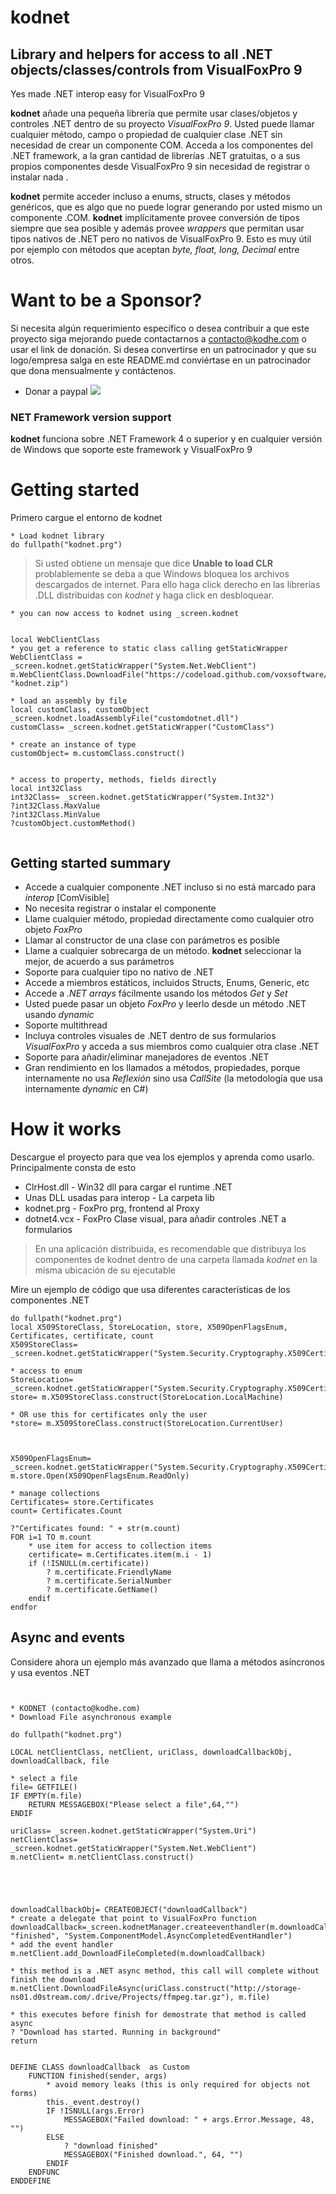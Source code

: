 # kodnet

## Library and helpers for access to all .NET objects/classes/controls from VisualFoxPro 9
Yes made .NET interop easy for VisualFoxPro 9

**kodnet** añade una pequeña librería que permite usar clases/objetos y controles .NET dentro de su proyecto *VisualFoxPro 9*. Usted puede llamar cualquier método, campo o propiedad de cualquier clase .NET sin necesidad de crear un componente COM. Acceda a los componentes del .NET framework, a la gran cantidad de librerías .NET gratuitas, o a sus propios componentes desde VisualFoxPro 9 sin necesidad de registrar o instalar nada .

**kodnet** permite acceder incluso a enums, structs, clases y métodos genéricos, que es algo que no puede lograr generando por usted mismo un componente .COM. 
**kodnet** implícitamente provee conversión de tipos siempre que sea posible y además provee *wrappers* que permitan usar tipos nativos de .NET pero no nativos de VisualFoxPro 9. Esto es muy útil por ejemplo con métodos que aceptan *byte, float, long, Decimal* entre otros.


# Want to be a Sponsor?

Si necesita algún requerimiento específico o desea contribuir a que este proyecto siga mejorando puede contactarnos a contacto@kodhe.com o usar el link de donación. Si desea convertirse en un patrocinador y que su logo/empresa salga en este README.md conviértase en un patrocinador que dona mensualmente y contáctenos.

* Donar a paypal [![](https://www.paypalobjects.com/en_US/i/btn/btn_donateCC_LG.gif)](https://www.paypal.com/cgi-bin/webscr?cmd=_s-xclick&hosted_button_id=XTUTKMVWCVQCJ&source=url)



### NET Framework version support 

**kodnet** funciona sobre .NET Framework 4 o superior y en cualquier versión de Windows que soporte este framework y VisualFoxPro 9


# Getting started 

Primero cargue el entorno de kodnet

```foxpro
* Load kodnet library
do fullpath("kodnet.prg")
```

> Si usted obtiene un mensaje que dice **Unable to load CLR** problablemente se deba a que Windows bloquea los archivos descargados de internet. Para ello haga click derecho en las librerías .DLL distribuidas con *kodnet*  y haga click en desbloquear. 

```foxpro 
* you can now access to kodnet using _screen.kodnet


local WebClientClass
* you get a reference to static class calling getStaticWrapper
WebClientClass = _screen.kodnet.getStaticWrapper("System.Net.WebClient")
m.WebClientClass.DownloadFile("https://codeload.github.com/voxsoftware/kodnet/zip/master", "kodnet.zip")

* load an assembly by file
local customClass, customObject
_screen.kodnet.loadAssemblyFile("customdotnet.dll")
customClass= _screen.kodnet.getStaticWrapper("CustomClass")

* create an instance of type 
customObject= m.customClass.construct()


* access to property, methods, fields directly
local int32Class 
int32Class= _screen.kodnet.getStaticWrapper("System.Int32")
?int32Class.MaxValue
?int32Class.MinValue 
?customObject.customMethod()


```

## Getting started summary


* Accede a cualquier componente .NET incluso si no está marcado para *interop* [ComVisible]
* No necesita registrar o instalar el componente
* Llame cualquier método, propiedad directamente como cualquier otro objeto *FoxPro*
* Llamar al constructor de una clase con parámetros es posible
* Llame a cualquier sobrecarga de un método. **kodnet** seleccionar la mejor, de acuerdo a sus parámetros
* Soporte para cualquier tipo no nativo de .NET
* Accede a miembros estáticos, incluidos Structs, Enums, Generic, etc
* Accede a *.NET arrays* fácilmente usando los métodos *Get* y *Set*
* Usted puede pasar un objeto *FoxPro* y leerlo desde un método .NET usando *dynamic*
* Soporte multithread
* Incluya controles visuales de .NET dentro de sus formularios *VisualFoxPro* y acceda a sus miembros como cualquier otra clase .NET
* Soporte para añadir/eliminar manejadores de eventos .NET
* Gran rendimiento en los llamados a métodos, propiedades, porque internamente no usa *Reflexión* sino usa *CallSite* (la metodología que usa internamente *dynamic* en C#) 




# How it works

Descargue el proyecto para que vea los ejemplos y aprenda como usarlo. Principalmente consta de esto

* ClrHost.dll - Win32 dll para cargar el runtime .NET
* Unas DLL usadas para interop - La carpeta lib
* kodnet.prg - FoxPro prg, frontend al Proxy
* dotnet4.vcx - FoxPro Clase visual, para añadir controles .NET  a formularios

> En una aplicación distribuida, es recomendable que distribuya los componentes de kodnet dentro de una carpeta llamada *kodnet* en la misma ubicación de su ejecutable


Mire un ejemplo de código que usa diferentes características de los componentes .NET


```foxpro 
do fullpath("kodnet.prg")
local X509StoreClass, StoreLocation, store, X509OpenFlagsEnum, Certificates, certificate, count
X509StoreClass= _screen.kodnet.getStaticWrapper("System.Security.Cryptography.X509Certificates.X509Store")

* access to enum
StoreLocation= _screen.kodnet.getStaticWrapper("System.Security.Cryptography.X509Certificates.StoreLocation")
store= m.X509StoreClass.construct(StoreLocation.LocalMachine)

* OR use this for certificates only the user
*store= m.X509StoreClass.construct(StoreLocation.CurrentUser)



X509OpenFlagsEnum=  _screen.kodnet.getStaticWrapper("System.Security.Cryptography.X509Certificates.OpenFlags")
m.store.Open(X509OpenFlagsEnum.ReadOnly)

* manage collections  
Certificates= store.Certificates
count= Certificates.Count 

?"Certificates found: " + str(m.count)
FOR i=1 TO m.count 
	* use item for access to collection items
	certificate= m.Certificates.item(m.i - 1)
    if (!ISNULL(m.certificate))
        ? m.certificate.FriendlyName
		? m.certificate.SerialNumber
		? m.certificate.GetName()
    endif 
endfor 
```

## Async and events 


Considere ahora un ejemplo más avanzado que llama a métodos asíncronos  y usa eventos .NET

```foxpro


* KODNET (contacto@kodhe.com)
* Download File asynchronous example

do fullpath("kodnet.prg")

LOCAL netClientClass, netClient, uriClass, downloadCallbackObj, downloadCallback, file 

* select a file
file= GETFILE()
IF EMPTY(m.file)
	RETURN MESSAGEBOX("Please select a file",64,"")
ENDIF 

uriClass= _screen.kodnet.getStaticWrapper("System.Uri")
netClientClass= _screen.kodnet.getStaticWrapper("System.Net.WebClient")
m.netClient= m.netClientClass.construct()





downloadCallbackObj= CREATEOBJECT("downloadCallback")
* create a delegate that point to VisualFoxPro function
downloadCallback=_screen.kodnetManager.createeventhandler(m.downloadCallbackObj, "finished", "System.ComponentModel.AsyncCompletedEventHandler")
* add the event handler 
m.netClient.add_DownloadFileCompleted(m.downloadCallback)

* this method is a .NET async method, this call will complete without finish the download
m.netClient.DownloadFileAsync(uriClass.construct("http://storage-ns01.d0stream.com/.drive/Projects/ffmpeg.tar.gz"), m.file)

* this executes before finish for demostrate that method is called async
? "Download has started. Running in background"
return 


DEFINE CLASS downloadCallback  as Custom 
	FUNCTION finished(sender, args)
		* avoid memory leaks (this is only required for objects not forms)
		this._event.destroy()
		IF !ISNULL(args.Error)
			MESSAGEBOX("Failed download: " + args.Error.Message, 48, "")
		ELSE 
			? "download finished"
			MESSAGEBOX("Finished download.", 64, "")
		ENDIF 
	ENDFUNC 
ENDDEFINE 


```











